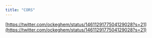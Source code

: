 ```yaml
---
title: "CORS"
---
```


[https://twitter.com/ockeghem/status/1461129177504129028?s=21](https://twitter.com/ockeghem/status/1461129177504129028?s=21)

